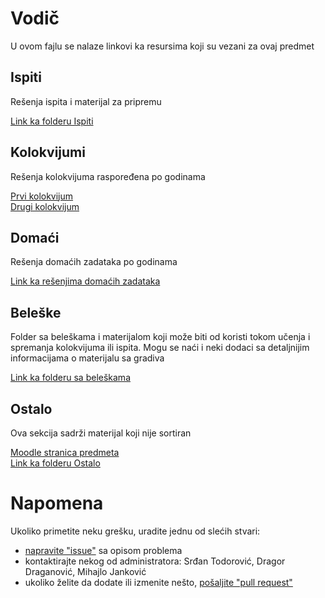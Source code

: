 # Vodič
U ovom fajlu se nalaze linkovi ka resursima koji su vezani za ovaj predmet

## Ispiti
Rešenja ispita i materijal za pripremu

[Link ka folderu Ispiti][ispiti]

## Kolokvijumi
Rešenja kolokvijuma raspoređena po godinama

[Prvi kolokvijum][prvi kolokvijum]  
[Drugi kolokvijum][drugi kolokvijum]

## Domaći
Rešenja domaćih zadataka po godinama

[Link ka rešenjima domaćih zadataka][domaći]

## Beleške
Folder sa beleškama i materijalom koji može biti od koristi tokom učenja i spremanja kolokvijuma ili ispita. Mogu se naći i neki dodaci sa detaljnijim informacijama
o materijalu sa gradiva

[Link ka folderu sa beleškama][beleške]

## Ostalo
Ova sekcija sadrži materijal koji nije sortiran

[Moodle stranica predmeta][stranica predmeta]  
[Link ka folderu Ostalo][ostalo]

# Napomena
Ukoliko primetite neku grešku, uradite jednu od slećih stvari:
* [napravite "issue"][new issue] sa opisom problema
* kontaktirajte nekog od administratora: Srđan Todorović, Dragor Draganović, Mihajlo Janković  
* ukoliko želite da dodate ili izmenite nešto, [pošaljite "pull request"][pull request]



[//]: # (---------------------------------------------------------)

[//]: # (-------------U ovom delu se nalaze reference-------------)

[//]: # (---------------------------------------------------------)



[ispiti]: https://github.com/Produktivna-grupa/PMFKG/tree/master/II%20godina/Zimski%20semestar/OS1/Ispiti

[prvi kolokvijum]: https://github.com/Produktivna-grupa/PMFKG/tree/master/II%20godina/Zimski%20semestar/OS1/Kolokvijumi/1.%20kolokvijum/ 

[drugi kolokvijum]: https://github.com/Produktivna-grupa/PMFKG/tree/master/II%20godina/Zimski%20semestar/OS1/Kolokvijumi/2.%20kolokvijum/

[domaći]: https://github.com/Produktivna-grupa/PMFKG/tree/master/II%20godina/Zimski%20semestar/OS1/Doma%C4%87i
[beleške]: https://github.com/Produktivna-grupa/PMFKG/tree/master/II%20godina/Zimski%20semestar/OS1/Bele%C5%A1ke
[stranica predmeta]: https://imi.pmf.kg.ac.rs/moodle/course/view.php?id=34
[ostalo]: https://github.com/Produktivna-grupa/PMFKG/tree/master/II%20godina/Zimski%20semestar/OS1/Ostalo
[new issue]: https://github.com/Produktivna-grupa/PMFKG/issues/new
[pull request]: https://github.com/Produktivna-grupa/PMFKG/compare
